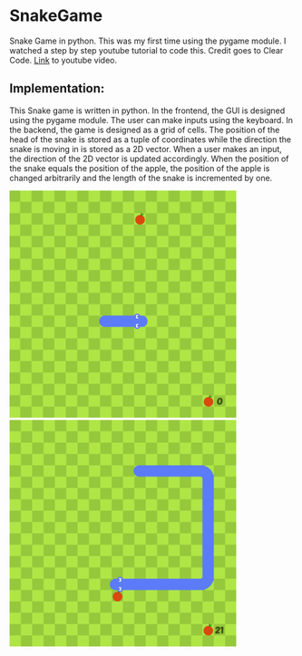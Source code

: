 # SnakeGame
Snake Game in python. This was my first time using the pygame module.
I watched a step by step youtube tutorial to code this.
Credit goes to Clear Code.
[Link](https://www.youtube.com/watch?v=QFvqStqPCRU&t=6843s) to youtube video.


## Implementation:
This Snake game is written in python. In the frontend, the GUI is designed using the pygame module. The user can make inputs using the keyboard. In the backend, the game is designed as a grid of cells. The position of the head of the snake is stored as a tuple of coordinates while the direction the snake is moving in is stored as a 2D vector. When a user makes an input, the direction of the 2D vector is updated accordingly. When the position of the snake equals the position of the apple, the position of the apple is changed arbitrarily and the length of the snake is incremented by one. 

<img src= "Screenshots/Screenshot_1.png" width=400>
<img src= "Screenshots/Screenshot_2.png" width=400>
